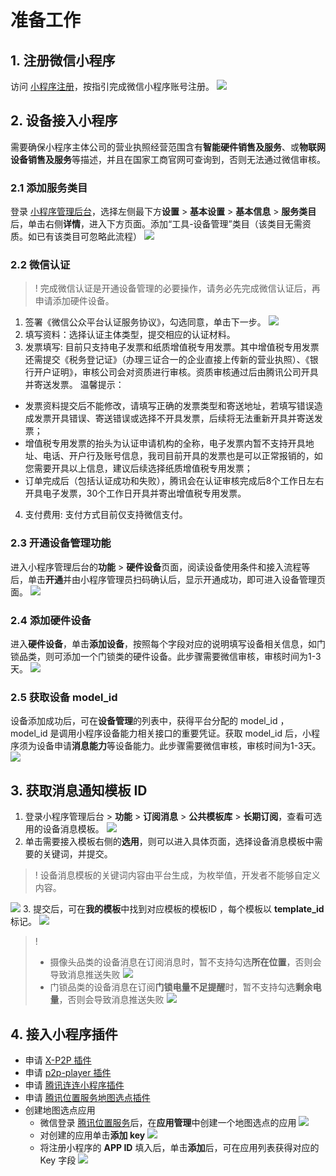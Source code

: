 # 准备工作

## 1. 注册微信小程序

访问 [小程序注册](https://mp.weixin.qq.com/)，按指引完成微信小程序账号注册。
![](https://qcloudimg.tencent-cloud.cn/raw/fdf0cccd6ac8e107e2ab713f26c2a7d0.png)

## 2. 设备接入小程序

需要确保小程序主体公司的营业执照经营范围含有**智能硬件销售及服务**、或**物联网设备销售及服务**等描述，并且在国家工商官网可查询到，否则无法通过微信审核。

### 2.1 添加服务类目

登录 [小程序管理后台](https://mp.weixin.qq.com/wxamp/index/index?lang=zh_CN&token=1925944475)，选择左侧最下方**设置** > **基本设置** > **基本信息** > **服务类目**后，单击右侧**详情**，进入下方页面。添加“工具-设备管理”类目（该类目无需资质。如已有该类目可忽略此流程）
![](https://qcloudimg.tencent-cloud.cn/raw/44fedb024be0d38a8bce987820d009fc.png)

### 2.2 微信认证

>! 完成微信认证是开通设备管理的必要操作，请务必先完成微信认证后，再申请添加硬件设备。

1. 签署《微信公众平台认证服务协议》，勾选同意，单击下一步。
![](https://qcloudimg.tencent-cloud.cn/raw/e55a2755b42e325e92f0fbec8252c0bb.png)
2. 填写资料：选择认证主体类型，提交相应的认证材料。
3. 发票填写: 目前只支持电子发票和纸质增值税专用发票。其中增值税专用发票还需提交《税务登记证》（办理三证合一的企业直接上传新的营业执照）、《银行开户证明》，审核公司会对资质进行审核。资质审核通过后由腾讯公司开具并寄送发票。
   温馨提示：
  - 发票资料提交后不能修改，请填写正确的发票类型和寄送地址，若填写错误造成发票开具错误、寄送错误或选择不开具发票，后续将无法重新开具并寄送发票；
  - 增值税专用发票的抬头为认证申请机构的全称，电子发票内暂不支持开具地址、电话、开户行及账号信息，我司目前开具的发票也是可以正常报销的，如您需要开具以上信息，建议后续选择纸质增值税专用发票；
  - 订单完成后（包括认证成功和失败），腾讯会在认证审核完成后8个工作日左右开具电子发票，30个工作日开具并寄出增值税专用发票。
4. 支付费用: 支付方式目前仅支持微信支付。

### 2.3 开通设备管理功能

进入小程序管理后台的**功能** > **硬件设备**页面，阅读设备使用条件和接入流程等后，单击**开通**并由小程序管理员扫码确认后，显示开通成功，即可进入设备管理页面。
![](https://qcloudimg.tencent-cloud.cn/raw/a4ef54642a56de62117d89b4465d3030.png)

### 2.4 添加硬件设备

进入**硬件设备**，单击**添加设备**，按照每个字段对应的说明填写设备相关信息，如门锁品类，则可添加一个门锁类的硬件设备。此步骤需要微信审核，审核时间为1-3天。
![](https://qcloudimg.tencent-cloud.cn/raw/fbcddc02e7c46b9cc3026cb81427d635.png)

### 2.5 获取设备 model_id

设备添加成功后，可在**设备管理**的列表中，获得平台分配的 model_id ，model_id 是调用小程序设备能力相关接口的重要凭证。获取 model_id 后，小程序须为设备申请**消息能力**等设备能力。此步骤需要微信审核，审核时间为1-3天。
![](https://qcloudimg.tencent-cloud.cn/raw/5474af12e6bee9af58cd1d63d226749a.png)

## 3. 获取消息通知模板 ID

1. 登录小程序管理后台 > **功能** > **订阅消息** > **公共模板库** > **长期订阅**，查看可选用的设备消息模板。
![](https://qcloudimg.tencent-cloud.cn/raw/4d37b30885afa7d03e75c8d908e2bb23.png)
2. 单击需要接入模板右侧的**选用**，则可以进入具体页面，选择设备消息模板中需要的关键词，并提交。
>! 设备消息模板的关键词内容由平台生成，为枚举值，开发者不能够自定义内容。
>
![](https://qcloudimg.tencent-cloud.cn/raw/fe1c0b7c2acf33e6a4eaed1030f7b5c6.png)
3. 提交后，可在**我的模板**中找到对应模板的模板ID ，每个模板以 **template_id** 标记。
![](https://qcloudimg.tencent-cloud.cn/raw/40c2e5223581c940045712bfc26ab983.png)

>! 
>- 摄像头品类的设备消息在订阅消息时，暂不支持勾选**所在位置**，否则会导致消息推送失败
![](https://qcloudimg.tencent-cloud.cn/raw/bcaa25769fe3c5bd3e838b39bdb8b4de.png)
>- 门锁品类的设备消息在订阅**门锁电量不足提醒**时，暂不支持勾选**剩余电量**，否则会导致消息推送失败
![](https://qcloudimg.tencent-cloud.cn/raw/f442f16bacb32f41e69833f24cf638fc.png)

## 4. 接入小程序插件

- 申请 [X-P2P 插件](https://mp.weixin.qq.com/wxopen/plugindevdoc?appid=wx1319af22356934bf&st=C056F81D85FD81F93B9EE8896CEE96223BCF084280DB53B7E50F2F1F5E29424BC6D54456168C5F6CCC9D64B0EAE323A035CD3AB2F948807A6A31D9AA29D27C13D36A95EB22785E21383301B19E71B34A0926A06FB2BFF1E899C1993F6379179ACBC5162BF125E55869FED60AB483CA483EA19F11C702E9C25A0B2C0914D9B60469963DB81ADAC0FC45D7F25B53CCD6CB1678FA8E536EFEB3CC276EE38FDB0B2DA39853EBA18D9221FFA6A59D2411B6B27CBDD5701F6D090D1DDE550AFB93E044E206BA2E428F6B85F5B23B69E14D5A51C0EFABA9E64D661EEA055ACDB6F8E019F2585A782D719C8F880D36C6C646DC91&version=4.0.9.90603&platform=mac)
- 申请 [p2p-player 插件](https://mp.weixin.qq.com/wxopen/plugindevdoc?appid=wx9e8fbc98ceac2628)
- 申请 [腾讯连连小程序插件](https://mp.weixin.qq.com/wxopen/pluginbasicprofile?action=intro&appid=wxb711dd9e4296e7f6&token=468038578&lang=zh_CN)
- 申请 [腾讯位置服务地图选点插件](https://mp.weixin.qq.com/wxopen/pluginbasicprofile?action=intro&appid=wx76a9a06e5b4e693e&token=468038578&lang=zh_CN)
- 创建地图选点应用
  - 微信登录 [腾讯位置服务](https://lbs.qq.com/dev/console/application/mine)后，在**应用管理**中创建一个地图选点的应用
    ![](https://qcloudimg.tencent-cloud.cn/raw/2dfb653b3ca827a614d06191040110d9.png)
  - 对创建的应用单击**添加 key**
![](https://qcloudimg.tencent-cloud.cn/raw/c79c131bf8e66bd25d1cde3146db7510.png)
  - 将注册小程序的 **APP ID** 填入后，单击**添加**后，可在应用列表获得对应的 Key 字段
![](https://qcloudimg.tencent-cloud.cn/raw/6ae1e5775e7be2a9fbba0575a08f4db4.png)





